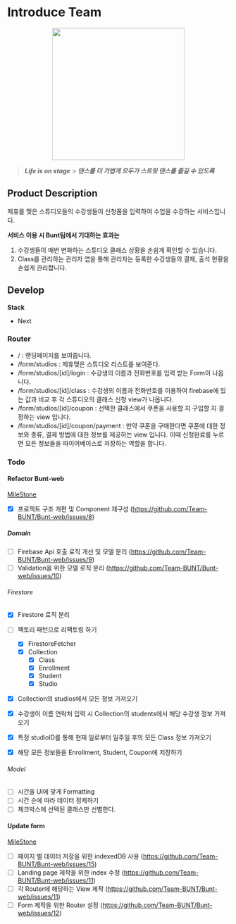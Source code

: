 # Introduce Team

<center><img src="https://user-images.githubusercontent.com/61782746/199677768-cb7b52b1-1b99-417e-9fc1-16affe716bc0.png" width="300" height="300"></center>

> **_Life is on stage_** > **_댄스를 더 가볍게 모두가 스트릿 댄스를 즐길 수 있도록_**

## Product Description

제휴를 맺은 스튜디오들의 수강생들이 신청폼을 입력하여 수업을 수강하는 서비스입니다.

**서비스 이용 시 Bunt팀에서 기대하는 효과는**

1. 수강생들이 매번 변화하는 스튜디오 클래스 상황을 손쉽게 확인할 수 있습니다.
2. Class를 관리하는 관리자 앱을 통해 관리자는 등록한 수강생들의 결제, 출석 현황을 손쉽게 관리합니다.

## Develop

**Stack**

- Next

### Router

- / : 랜딩페이지를 보여줍니다.
- /form/studios : 제휴맺은 스튜디오 리스트를 보여준다.
- /form/studios/[id]/login : 수강생의 이름과 전화번호를 입력 받는 Form이 나옵니다.
- /form/studios/[id]/class : 수강생의 이름과 전화번호를 이용하여 firebase에 있는 값과 비교 후
  각 스튜디오의 클래스 신청 view가 나옵니다.
- /form/studios/[id]/coupon : 선택한 클래스에서 쿠폰을 사용할 지 구입할 지 결정하는 view 입니다.
- /form/studios/[id]/coupon/payment : 만약 쿠폰을 구매한다면 쿠폰에 대한 정보와 종류, 결제 방법에 대한 정보를 제공하는 view 입니다.
  이때 신청완료를 누르면 모든 정보들을 파이어베이스로 저장하는 역할을 합니다.

### Todo

#### Refactor Bunt-web

[MileStone](https://github.com/Team-BUNT/Bunt-web/milestone/2)

- [x] 프로젝트 구조 개편 및 Component 재구성 (https://github.com/Team-BUNT/Bunt-web/issues/8)

##### Domain

- [ ] Firebase Api 호출 로직 개선 및 모델 분리 (https://github.com/Team-BUNT/Bunt-web/issues/9)
- [ ] Validation을 위한 모델 로직 분리 (https://github.com/Team-BUNT/Bunt-web/issues/10)

###### Firestore

- [x] Firestore 로직 분리
- [ ] 팩토리 패턴으로 리팩토링 하기

  - [x] FirestoreFetcher
  - [x] Collection
    - [x] Class
    - [x] Enrollment
    - [x] Student
    - [x] Studio

- [x] Collection의 studios에서 모든 정보 가져오기
- [x] 수강생이 이름 연락처 입력 시 Collection의 students에서 해당 수강생 정보 가져오기
- [x] 특정 studioID를 통해 현재 일로부터 일주일 후의 모든 Class 정보 가져오기
- [x] 해당 모든 정보들을 Enrollment, Student, Coupon에 저장하기

###### Model

- [ ] 시간을 UI에 맞게 Formatting
- [ ] 시간 순에 따라 데이터 정제하기
- [ ] 체크박스에 선택된 클래스만 선별한다.

#### Update form

[MileStone](https://github.com/Team-BUNT/Bunt-web/milestone/3)

- [ ] 페이지 별 데이터 저장을 위한 indexedDB 사용 (https://github.com/Team-BUNT/Bunt-web/issues/15)
- [ ] Landing page 제작을 위한 index 수정 (https://github.com/Team-BUNT/Bunt-web/issues/11)
- [ ] 각 Router에 해당하는 View 제작 (https://github.com/Team-BUNT/Bunt-web/issues/11)
- [ ] Form 제작을 위한 Router 설정 (https://github.com/Team-BUNT/Bunt-web/issues/12)
